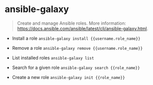 # ansible-galaxy
> Create and manage Ansible roles.
> More information: <https://docs.ansible.com/ansible/latest/cli/ansible-galaxy.html>.

- Install a role
`ansible-galaxy install {{username.role_name}}`

- Remove a role
`ansible-galaxy remove {{username.role_name}}`

- List installed roles
`ansible-galaxy list`

- Search for a given role
`ansible-galaxy search {{role_name}}`

- Create a new role
`ansible-galaxy init {{role_name}}`
